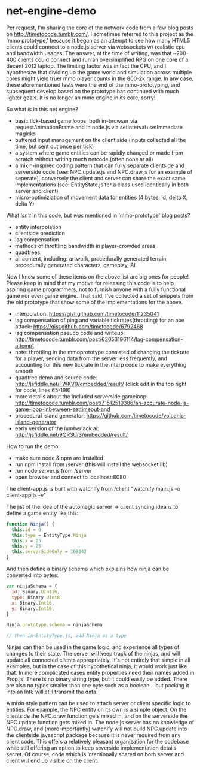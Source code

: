 net-engine-demo
===============

Per request, I'm sharing the core of the network code from a few blog posts on http://timetocode.tumblr.com/. I sometimes referred to this project as the 'mmo prototype,' because it began as an attempt to see how many HTML5 clients could connect to a node.js server via websockets w/ realistic cpu and bandwidth usages. The answer, at the time of writing, was that ~200-400 clients could connect and run an oversimplified RPG on one core of a decent 2012 laptop. The limiting factor was in fact the CPU, and I hypothesize that dividing up the game world and simulation across multiple cores might yield truer mmo player counts in the 800-2k range. In any case, these aforementioned tests were the end of the mmo-prototyping, and subsequent develop based on the prototype has continued with much lighter goals. It is no longer an mmo engine in its core, sorry!

So what _is_ in this net engine?
* basic tick-based game loops, both in-browser via requestAnimationFrame and in node.js via setInterval+setImmediate magicks
* buffered input management on the client side (inputs collected all the time, but sent out once per tick)
* a system where game entities can be rapidly changed or made from scratch without writing much netcode (often none at all)
* a mixin-inspired coding pattern that can fully separate clientside and serverside code (see: NPC.update.js and NPC.draw.js for an example of seperate), conversely the client and server can share the exact same implementations (see: EntityState.js for a class used identically in both server and client)
* micro-optimiziation of movement data for entities (4 bytes, id, delta X, delta Y)

What _isn't_ in this code, but _was_ mentioned in 'mmo-prototype' blog posts?
* entity interpolation
* clientside prediction
* lag compensation
* methods of throttling bandwidth in player-crowded areas
* quadtrees
* all content, including: artwork, procedurally generated terrain, procedurally generated characters, gameplay, AI

Now I know some of these items on the above list are big ones for people! Please keep in mind that my motive for releasing this code is to help aspiring game programmers, not to furnish anyone with a fully functional game nor even game engine. That said, I've collected a set of snippets from the old prototype that show some of the implementations for the above.
* interpolation: https://gist.github.com/timetocode/11235041
* lag compensation of ping and variable tickrates(throttling) for an aoe attack: https://gist.github.com/timetocode/6792468
* lag compensation pseudo code and writeup: http://timetocode.tumblr.com/post/62053196114/lag-compensation-attempt
* note: throttling in the mmoprototype consisted of changing the tickrate for a player, sending data from the server less frequently, and accounting for this new tickrate in the interp code to make everything smooth
* quadtree demo and source code: http://jsfiddle.net/FWKV9/embedded/result/ (click edit in the top right for code, lines 65-198)
* more details about the included serverside gameloop: http://timetocode.tumblr.com/post/71512510386/an-accurate-node-js-game-loop-inbetween-settimeout-and
* procedural island generator: https://github.com/timetocode/volcanic-island-generator
* early version of the lumberjack ai: http://jsfiddle.net/9QR3U/3/embedded/result/


How to run the demo:
* make sure node & npm are installed
* run npm install from /server (this will install the websocket lib)
* run node server.js from /server
* open browser and connect to localhost:8080

The client-app.js is built with watchify from /client "watchify main.js -o client-app.js -v"

The jist of the idea of the automagic server -> client syncing idea is to define a game entity like this:

```javascript
function Ninja() {
  this.id = 0
  this.type = EntityType.Ninja
  this.x = 25
  this.y = 25
  this.serverSideOnly = 109342
}
```
And then define a binary schema which explains how ninja can be converted into bytes:
```javascript
var ninjaSchema = {
  id: Binary.UInt16,
  type: Binary.UInt8
  x: Binary.Int16,
  y: Binary.Int16,
}

Ninja.prototype.schema = ninjaSchema

// then in EntityType.js, add Ninja as a type
```
Ninjas can then be used in the game logic, and experience all types of changes to their state. The server will keep track of the ninjas, and will update all connected clients appropriately. It's not entirely that simple in all examples, but in the case of this hypothetical ninja, it would work just like that. In more complicated cases entity properties need their names added in Prop.js. There is no binary string type, but it could easily be added. There are also no types smaller than one byte such as a boolean... but packing it into an Int8 will still transmit the data.

A mixin style pattern can be used to attach server or client specific logic to entities. For example, the NPC entity on its own is a simple object. On the clientside the NPC.draw function gets mixed in, and on the serverside the NPC.update function gets mixed in. The node.js server has no knowledge of NPC.draw, and (more importantly) watchify will not build NPC.update into the clientside javascript package because it is never required from any client code. This offers a relatively pleasant organization for the codebase while still offering an option to keep severside implementation details secret. Of course, code which is intentionally shared on both server and client will end up visible on the client.

